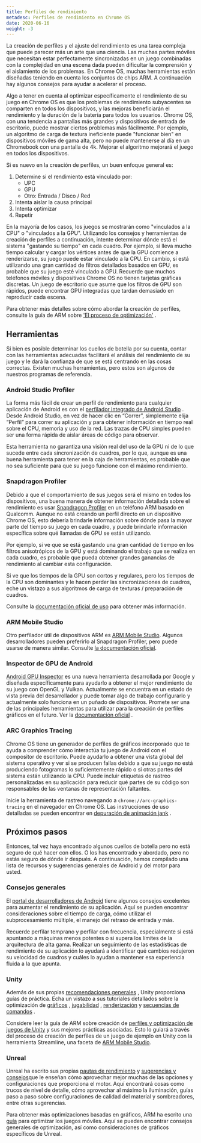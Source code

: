 ```yaml
---
title: Perfiles de rendimiento
metadesc: Perfiles de rendimiento en Chrome OS
date: 2020-06-16
weight: -3
---
```


La creación de perfiles y el ajuste del rendimiento es una tarea compleja que puede parecer más un arte que una ciencia. Las muchas partes móviles que necesitan estar perfectamente sincronizadas en un juego combinadas con la complejidad en una escena dada pueden dificultar la comprensión y el aislamiento de los problemas. En Chrome OS, muchas herramientas están diseñadas teniendo en cuenta los conjuntos de chips ARM. A continuación hay algunos consejos para ayudar a acelerar el proceso.

Algo a tener en cuenta al optimizar específicamente el rendimiento de su juego en Chrome OS es que los problemas de rendimiento subyacentes se comparten en todos los dispositivos, y las mejoras beneficiarán el rendimiento y la duración de la batería para todos los usuarios. Chrome OS, con una tendencia a pantallas más grandes y dispositivos de entrada de escritorio, puede mostrar ciertos problemas más fácilmente. Por ejemplo, un algoritmo de carga de textura ineficiente puede "funcionar bien" en dispositivos móviles de gama alta, pero no puede mantenerse al día en un Chromebook con una pantalla de 4k. Mejorar el algoritmo mejorará el juego en todos los dispositivos.

Si es nuevo en la creación de perfiles, un buen enfoque general es:

1. Determine si el rendimiento está vinculado por:
   - UPC
   - GPU
   - Otro: Entrada / Disco / Red
2. Intenta aislar la causa principal
3. Intenta optimizar
4. Repetir

En la mayoría de los casos, los juegos se mostrarán como "vinculados a la CPU" o "vinculados a la GPU". Utilizando los consejos y herramientas de creación de perfiles a continuación, intente determinar dónde está el sistema "gastando su tiempo" en cada cuadro. Por ejemplo, si lleva mucho tiempo calcular y cargar los vértices antes de que la GPU comience a renderizarse, su juego puede estar vinculado a la CPU. En cambio, si está utilizando una gran cantidad de filtros detallados basados en GPU, es probable que su juego esté vinculado a GPU. Recuerde que muchos teléfonos móviles y dispositivos Chrome OS no tienen tarjetas gráficas discretas. Un juego de escritorio que asume que los filtros de GPU son rápidos, puede encontrar GPU integradas que tardan demasiado en reproducir cada escena.

Para obtener más detalles sobre cómo abordar la creación de perfiles, consulte la guía de ARM sobre ['El proceso de optimización'](https://developer.arm.com/docs/100959/0101/the-optimization-process) .

## Herramientas

Si bien es posible determinar los cuellos de botella por su cuenta, contar con las herramientas adecuadas facilitará el análisis del rendimiento de su juego y le dará la confianza de que se está centrando en las cosas correctas. Existen muchas herramientas, pero estos son algunos de nuestros programas de referencia.

### Android Studio Profiler

La forma más fácil de crear un perfil de rendimiento para cualquier aplicación de Android es con el [perfilador integrado de Android Studio](https://developer.android.com/studio/profile/android-profiler?hl={{locale.code}}) . Desde Android Studio, en vez de hacer clic en “Correr”, simplemente elija “Perfil” para correr su aplicación y para obtener información en tiempo real sobre el CPU, memoria y uso de la red. Las trazas de CPU simples pueden ser una forma rápida de aislar áreas de código para observar.

Esta herramienta no garantiza una visión real del uso de la GPU ni de lo que sucede entre cada sincronización de cuadros, por lo que, aunque es una buena herramienta para tener en la caja de herramientas, es probable que no sea suficiente para que su juego funcione con el máximo rendimiento.

### Snapdragon Profiler

Debido a que el comportamiento de sus juegos será el mismo en todos los dispositivos, una buena manera de obtener información detallada sobre el rendimiento es usar [Snapdragon Profiler](https://developer.qualcomm.com/software/snapdragon-profiler) en un teléfono ARM basado en Qualcomm. Aunque no está creando un perfil directo en un dispositivo Chrome OS, esto debería brindarle información sobre dónde pasa la mayor parte del tiempo su juego en cada cuadro, y puede brindarle información específica sobre qué llamadas de GPU se están utilizando.

Por ejemplo, si ve que se está gastando una gran cantidad de tiempo en los filtros anisotrópicos de la GPU y está dominando el trabajo que se realiza en cada cuadro, es probable que pueda obtener grandes ganancias de rendimiento al cambiar esta configuración.

Si ve que los tiempos de la GPU son cortos y regulares, pero los tiempos de la CPU son dominantes y le hacen perder las sincronizaciones de cuadros, eche un vistazo a sus algoritmos de carga de texturas / preparación de cuadros.

Consulte la [documentación oficial de uso](https://developer.qualcomm.com/software/snapdragon-profiler/app-notes) para obtener más información.

### ARM Mobile Studio

Otro perfilador útil de dispositivos ARM es [ARM Mobile Studio](https://developer.arm.com/tools-and-software/graphics-and-gaming/arm-mobile-studio). Algunos desarrolladores pueden preferirlo al Snapdragon Profiler, pero puede usarse de manera similar. Consulte [la documentación oficial](https://developer.arm.com/tools-and-software/graphics-and-gaming/arm-mobile-studio/learn/get-started).

### Inspector de GPU de Android

[Android GPU Inspector](https://gpuinspector.dev/) es una nueva herramienta desarrollada por Google y diseñada específicamente para ayudarlo a obtener el mejor rendimiento de su juego con OpenGL y Vulkan. Actualmente se encuentra en un estado de vista previa del desarrollador y puede tomar algo de trabajo configurarlo y actualmente solo funciona en un puñado de dispositivos. Promete ser una de las principales herramientas para utilizar para la creación de perfiles gráficos en el futuro. Ver la [documentación oficial](https://gpuinspector.dev/docs/) .

### ARC Graphics Tracing

Chrome OS tiene un generador de perfiles de gráficos incorporado que te ayuda a comprender cómo interactúa tu juego de Android con el compositor de escritorio. Puede ayudarlo a obtener una vista global del sistema operativo y ver si se producen fallas debido a que su juego no está produciendo fotogramas lo suficientemente rápido o si otras partes del sistema están utilizando la CPU. Puede incluir etiquetas de rastreo personalizadas en su aplicación para reducir qué partes de su código son responsables de las ventanas de representación faltantes.

Inicie la herramienta de rastreo navegando a `chrome://arc-graphics-tracing` en el navegador en Chrome OS. Las instrucciones de uso detalladas se pueden encontrar en [depuración de animación jank](/{{locale.code}}/develop/animation) .

## Próximos pasos

Entonces, tal vez haya encontrado algunos cuellos de botella pero no está seguro de qué hacer con ellos. O los has encontrado y abordado, pero no estás seguro de dónde ir después. A continuación, hemos compilado una lista de recursos y sugerencias generales de Android y del motor para usted.

### Consejos generales

El [portal de desarrolladores de Android](https://developer.android.com/games/optimize) tiene algunos consejos excelentes para aumentar el rendimiento de su aplicación. Aquí se pueden encontrar consideraciones sobre el tiempo de carga, cómo utilizar el subprocesamiento múltiple, el manejo del retraso de entrada y más.

Recuerde perfilar temprano y perfilar con frecuencia, especialmente si está apuntando a máquinas menos potentes o si supera los límites de la arquitectura de alta gama. Realizar un seguimiento de las estadísticas de rendimiento de su aplicación lo ayudará a identificar qué cambios redujeron su velocidad de cuadros y cuáles lo ayudan a mantener esa experiencia fluida a la que apunta.

### Unity

Además de sus propias [recomendaciones generales](https://docs.unity3d.com/Manual/MobileOptimizationPracticalGuide.html) , Unity proporciona guías de práctica. Echa un vistazo a sus tutoriales detallados sobre la optimización de [gráficos](https://docs.unity3d.com/Manual/MobileOptimizationGraphicsMethods.html) , [jugabilidad](https://docs.unity3d.com/Manual/MobileOptimizationScriptingMethods.html) , [renderización](https://docs.unity3d.com/Manual/MobileOptimizationPracticalRenderingOptimizations.html) y [secuencias de comandos](https://docs.unity3d.com/Manual/MobileOptimizationPracticalScriptingOptimizations.html) .

Considere leer la guía de ARM sobre creación de [perfiles y optimización de juegos de Unity](https://developer.arm.com/docs/100140/0402/performance-analysis/profiling-a-unity-game-example) y sus mejores prácticas asociadas. Esto lo guiará a través del proceso de creación de perfiles de un juego de ejemplo en Unity con la herramienta Streamline, una faceta de [ARM Mobile Studio](#arm-mobile-studio).

### Unreal

Unreal ha escrito sus propias [pautas de rendimiento](https://docs.unrealengine.com/en-US/Platforms/Mobile/Performance/index.html) y [sugerencias y consejos](https://docs.unrealengine.com/en-US/Platforms/Mobile/Performance/TipsAndTricks/index.html)que le enseñan cómo aprovechar mejor muchas de las opciones y configuraciones que proporciona el motor. Aquí encontrará cosas como trucos de nivel de detalle, cómo aprovechar al máximo la iluminación, guías paso a paso sobre configuraciones de calidad del material y sombreadores, entre otras sugerencias.

Para obtener más optimizaciones basadas en gráficos, ARM ha escrito una [guía](https://developer.arm.com/docs/100959/0101/optimizations-and-optimization-techniques/unreal-engine-best-practices) para optimizar los juegos móviles. Aquí se pueden encontrar consejos generales de optimización, así como consideraciones de gráficos específicos de Unreal.
